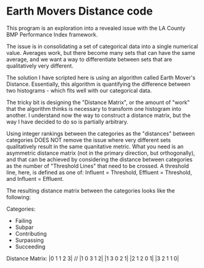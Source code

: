 ﻿# Earth Movers Distance code
 
 This program is an exploration into a revealed issue with the LA County BMP Performance Index framework.  
 
 The issue is in consolidating a set of categorical data into a single numerical value.  Averages work, but there become many sets that can have the same average, and we want a way to differentiate between sets that are qualitatively very different.
 
 The solution I have scripted here is using an algorithm called Earth Mover's Distance.  Essentially, this algorithm is quantifying the difference between two histograms - which fits well with our categorical data.
 
 The tricky bit is designing the "Distance Matrix", or the amount of "work" that the algorithm thinks is necessary to transform one histogram into another.  I understand now the way to construct a distance matrix, but the way I have decided to do so is partially arbitrary.
 
 Using integer rankings between the categories as the "distances" between categories DOES NOT remove the issue where very different sets qualitatively result in the same quanitative metric.  What you need is an asymmetric distance matrix (not in the primary direction, but orthogonally), and that can be achieved by considering the distance between categories as the number of "Threshold Lines" that need to be crossed.  A threshold line, here, is defined as one of: Influent = Threshold, Effluent = Threshold, and Influent = Effluent.
 
 The resulting distance matrix between the categories looks like the following:
 
 Categories:
 - Failing
 - Subpar
 - Contributing
 - Surpassing
 - Succeeding

Distance Matrix:
|0  1   1   2   3| //
|1  0   3   1   2|
|1  3   0   2   1|
|2  1   2   0   1|
|3  2   1   1   0|
